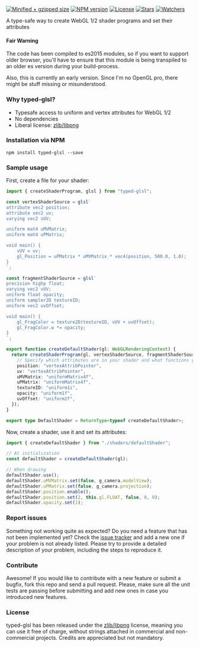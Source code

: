 [![Minified + gzipped size](https://badgen.net/bundlephobia/minzip/typed-glsl)](https://www.npmjs.com/package/typed-glsl)
[![NPM version](https://badgen.net/npm/v/typed-glsl)](https://www.npmjs.com/package/typed-glsl)
[![License](https://badgen.net/github/license/lusito/typed-glsl)](https://github.com/lusito/typed-glsl/blob/master/LICENSE)
[![Stars](https://badgen.net/github/stars/lusito/typed-glsl)](https://github.com/lusito/typed-glsl)
[![Watchers](https://badgen.net/github/watchers/lusito/typed-glsl)](https://github.com/lusito/typed-glsl)

A type-safe way to create WebGL 1/2 shader programs and set their attributes

#### Fair Warning

The code has been compiled to es2015 modules, so if you want to support older browser, you'll have to ensure that this module is being transpiled to an older es version during your build-process.

Also, this is currently an early version. Since I'm no OpenGL pro, there might be stuff missing or misunderstood.

### Why typed-glsl?

- Typesafe access to uniform and vertex attributes for WebGL 1/2
- No dependencies
- Liberal license: [zlib/libpng](https://github.com/Lusito/typed-glsl/blob/master/LICENSE)

### Installation via NPM

`npm install typed-glsl --save`

### Sample usage

First, create a file for your shader:

```typescript
import { createShaderProgram, glsl } from "typed-glsl";

const vertexShaderSource = glsl`
attribute vec2 position;
attribute vec2 uv;
varying vec2 vUV;

uniform mat4 uMVMatrix;
uniform mat4 uPMatrix;

void main() {
    vUV = uv;
    gl_Position = uPMatrix * uMVMatrix * vec4(position, 500.0, 1.0);
}
`;

const fragmentShaderSource = glsl`
precision highp float;
varying vec2 vUV;
uniform float opacity;
uniform sampler2D textureID;
uniform vec2 uvOffset;

void main() {
    gl_FragColor = texture2D(textureID, vUV + uvOffset);
    gl_FragColor.w *= opacity;
}
`;

export function createDefaultShader(gl: WebGLRenderingContext) {
  return createShaderProgram(gl, vertexShaderSource, fragmentShaderSource, {
    // Specify which attributes are in your shader and what functions you want to use to set them
    position: "vertexAttribPointer",
    uv: "vertexAttribPointer",
    uMVMatrix: "uniformMatrix4f",
    uPMatrix: "uniformMatrix4f",
    textureID: "uniform1i",
    opacity: "uniform1f",
    uvOffset: "uniform2f",
  });
}

export type DefaultShader = ReturnType<typeof createDefaultShader>;
```

Now, create a shader, use it and set its attributes:

```typescript
import { createDefaultShader } from "./shaders/defaultShader";

// At initialization
const defaultShader = createDefaultShader(gl);

// When drawing
defaultShader.use();
defaultShader.uMVMatrix.set(false, g_camera.modelView);
defaultShader.uPMatrix.set(false, g_camera.projection);
defaultShader.position.enable();
defaultShader.position.set(2, this.gl.FLOAT, false, 0, 0);
defaultShader.opacity.set(1);
```

### Report issues

Something not working quite as expected? Do you need a feature that has not been implemented yet? Check the [issue tracker](https://github.com/Lusito/typed-glsl/issues) and add a new one if your problem is not already listed. Please try to provide a detailed description of your problem, including the steps to reproduce it.

### Contribute

Awesome! If you would like to contribute with a new feature or submit a bugfix, fork this repo and send a pull request. Please, make sure all the unit tests are passing before submitting and add new ones in case you introduced new features.

### License

typed-glsl has been released under the [zlib/libpng](https://github.com/Lusito/typed-glsl/blob/master/LICENSE) license, meaning you
can use it free of charge, without strings attached in commercial and non-commercial projects. Credits are appreciated but not mandatory.
